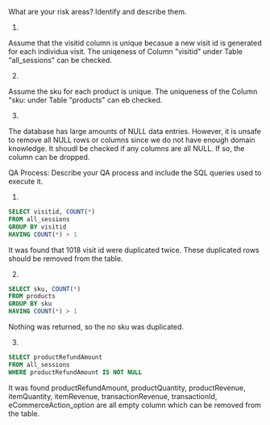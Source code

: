 What are your risk areas? Identify and describe them.

1.
Assume that the visitid column is unique becasue a new visit id is generated for each individua visit. The uniqeness of Column "visitid" under Table "all_sessions" can be checked. 

2.
Assume the sku for each product is unique. The uniqueness of the Column "sku: under Table "products" can eb checked. 

3. 
The database has large amounts of NULL data entries. 
However, it is unsafe to remove all NULL rows or columns since we do not have enough domain knowledge. It shoudl be checked if any columns are all NULL. If so, the column can be dropped. 

QA Process:
Describe your QA process and include the SQL queries used to execute it.

1. 
```sql
SELECT visitid, COUNT(*)
FROM all_sessions
GROUP BY visitid
HAVING COUNT(*) > 1
```

It was found that 1018 visit id were duplicated twice. 
These duplicated rows should be removed from the table. 

2.
```sql
SELECT sku, COUNT(*)
FROM products
GROUP BY sku
HAVING COUNT(*) > 1
```
Nothing was returned, so the no sku was duplicated. 

3.
```sql
SELECT productRefundAmount
FROM all_sessions
WHERE productRefundAmount IS NOT NULL
```
It was found productRefundAmount, productQuantity, productRevenue, itemQuantity, itemRevenue, transactionRevenue, transactionId, eCommerceAction_option are all empty column which can be removed from the table. 

